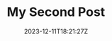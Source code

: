 ---
title: "My Second Post"
description: 
date: 2023-12-11T18:21:27Z
image: 
math: 
license: 
hidden: false
comments: true
draft: true
---
